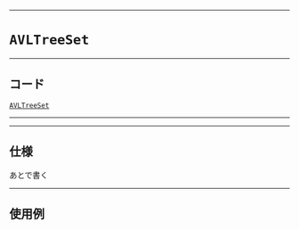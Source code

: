 _____

# `AVLTreeSet`

_____

## コード

[`AVLTreeSet`](https://github.com/titan-23/Library_py/blob/main/DataStructures/AVLTree/AVLTreeSet.py)
<!-- code=https://github.com/titan-23/Library_py/blob/main/DataStructures\AVLTree\AVLTreeSet.py -->

_____


_____

## 仕様

あとで書く

_____

## 使用例

```python
```
